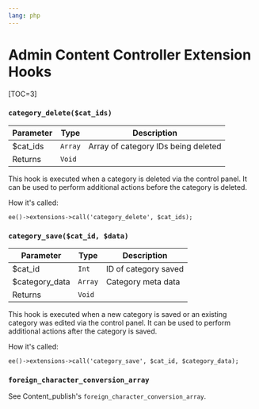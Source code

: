 ```yaml
---
lang: php
---
```


<!--
    This source file is part of the open source project
    ExpressionEngine User Guide (https://github.com/ExpressionEngine/ExpressionEngine-User-Guide)

    @link      https://expressionengine.com/
    @copyright Copyright (c) 2003-2020, Packet Tide, LLC (https://www.packettide.com)
    @license   https://expressionengine.com/license Licensed under Apache License, Version 2.0
-->

# Admin Content Controller Extension Hooks

[TOC=3]

### `category_delete($cat_ids)`

| Parameter | Type    | Description                         |
| --------- | ------- | ----------------------------------- |
| \$cat_ids | `Array` | Array of category IDs being deleted |
| Returns   | `Void`  |                                     |

This hook is executed when a category is deleted via the control panel. It can be used to perform additional actions before the category is deleted.

How it's called:

    ee()->extensions->call('category_delete', $cat_ids);

### `category_save($cat_id, $data)`

| Parameter       | Type    | Description          |
| --------------- | ------- | -------------------- |
| \$cat_id        | `Int`   | ID of category saved |
| \$category_data | `Array` | Category meta data   |
| Returns         | `Void`  |                      |

This hook is executed when a new category is saved or an existing category was edited via the control panel. It can be used to perform additional actions after the category is saved.

How it's called:

    ee()->extensions->call('category_save', $cat_id, $category_data);

### `foreign_character_conversion_array`

See Content_publish's `foreign_character_conversion_array`.
